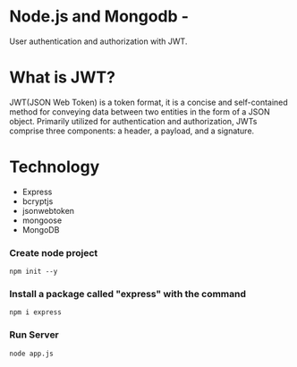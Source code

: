 # Node.js and Mongodb - 
User authentication and authorization with JWT. 

# What is JWT?
JWT(JSON Web Token) is a token format, it is a concise and self-contained method for conveying data between two entities in the form of a JSON object. Primarily utilized for authentication and authorization, JWTs comprise three components: a header, a payload, and a signature. 

# Technology
- Express 
- bcryptjs 
- jsonwebtoken 
- mongoose 
- MongoDB

### Create node project
```
npm init --y
```

### Install a package called "express" with the command 
```
npm i express
```
### Run Server
```
node app.js
```

